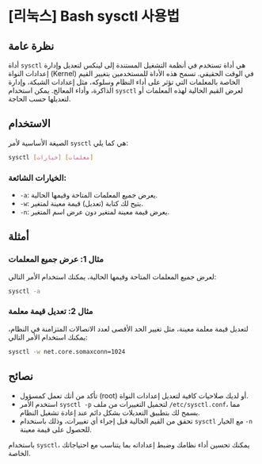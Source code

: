 # [리눅스] Bash sysctl 사용법

## نظرة عامة
أداة `sysctl` هي أداة تستخدم في أنظمة التشغيل المستندة إلى لينكس لتعديل وإدارة إعدادات النواة (Kernel) في الوقت الحقيقي. تسمح هذه الأداة للمستخدمين بتغيير القيم الخاصة بالمعلمات التي تؤثر على أداء النظام وسلوكه، مثل إعدادات الشبكة، وإدارة الذاكرة، وأداء المعالج. يمكن استخدام `sysctl` لعرض القيم الحالية لهذه المعلمات أو لتعديلها حسب الحاجة.

## الاستخدام
الصيغة الأساسية لأمر `sysctl` هي كما يلي:

```bash
sysctl [خيارات] [معلمات]
```

### الخيارات الشائعة:
- `-a`: يعرض جميع المعلمات المتاحة وقيمها الحالية.
- `-w`: يتيح لك كتابة (تعديل) قيمة معينة لمتغير.
- `-n`: يعرض قيمة معينة لمتغير دون عرض اسم المتغير.

## أمثلة
### مثال 1: عرض جميع المعلمات
لعرض جميع المعلمات المتاحة وقيمها الحالية، يمكنك استخدام الأمر التالي:

```bash
sysctl -a
```

### مثال 2: تعديل قيمة معلمة
لتعديل قيمة معلمة معينة، مثل تغيير الحد الأقصى لعدد الاتصالات المتزامنة في النظام، يمكنك استخدام الأمر التالي:

```bash
sysctl -w net.core.somaxconn=1024
```

## نصائح
- تأكد من أنك تعمل كمسؤول (root) أو لديك صلاحيات كافية لتعديل إعدادات النواة.
- استخدم الأمر `sysctl -p` لتحميل التغييرات من ملف `/etc/sysctl.conf`، مما يسمح لك بتطبيق التعديلات بشكل دائم عند إعادة تشغيل النظام.
- تحقق من القيم الحالية قبل إجراء أي تغييرات، وذلك باستخدام `sysctl` مع الخيار `-n` للحصول على قيمة معينة. 

باستخدام `sysctl`، يمكنك تحسين أداء نظامك وضبط إعداداته بما يتناسب مع احتياجاتك الخاصة.
